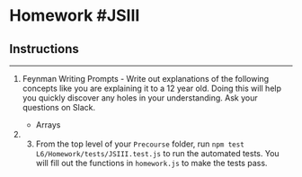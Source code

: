 # Homework #JSIII

## Instructions
---
1. Feynman Writing Prompts - Write out explanations of the following concepts like you are explaining it to a 12 year old.  Doing this will help you quickly discover any holes in your understanding.  Ask your questions on Slack.

	* Arrays

2. 3. From the top level of your `Precourse` folder, run `npm test L6/Homework/tests/JSIII.test.js` to run the automated tests. You will fill out the functions in `homework.js` to make the tests pass.

